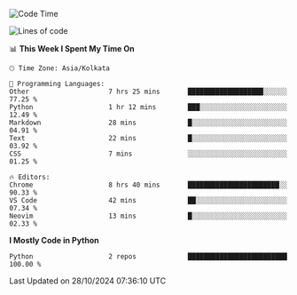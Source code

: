 <!--START_SECTION:waka-->
![Code Time](http://img.shields.io/badge/Code%20Time-355%20hrs%2011%20mins-blue)

![Lines of code](https://img.shields.io/badge/From%20Hello%20World%20I%27ve%20Written-332%20lines%20of%20code-blue)

📊 **This Week I Spent My Time On** 

```text
🕑︎ Time Zone: Asia/Kolkata

💬 Programming Languages: 
Other                    7 hrs 25 mins       ███████████████████░░░░░░   77.25 % 
Python                   1 hr 12 mins        ███░░░░░░░░░░░░░░░░░░░░░░   12.49 % 
Markdown                 28 mins             █░░░░░░░░░░░░░░░░░░░░░░░░   04.91 % 
Text                     22 mins             █░░░░░░░░░░░░░░░░░░░░░░░░   03.92 % 
CSS                      7 mins              ░░░░░░░░░░░░░░░░░░░░░░░░░   01.25 % 

🔥 Editors: 
Chrome                   8 hrs 40 mins       ███████████████████████░░   90.33 % 
VS Code                  42 mins             ██░░░░░░░░░░░░░░░░░░░░░░░   07.34 % 
Neovim                   13 mins             █░░░░░░░░░░░░░░░░░░░░░░░░   02.33 % 
```

**I Mostly Code in Python** 

```text
Python                   2 repos             █████████████████████████   100.00 % 
```




 Last Updated on 28/10/2024 07:36:10 UTC
<!--END_SECTION:waka-->
